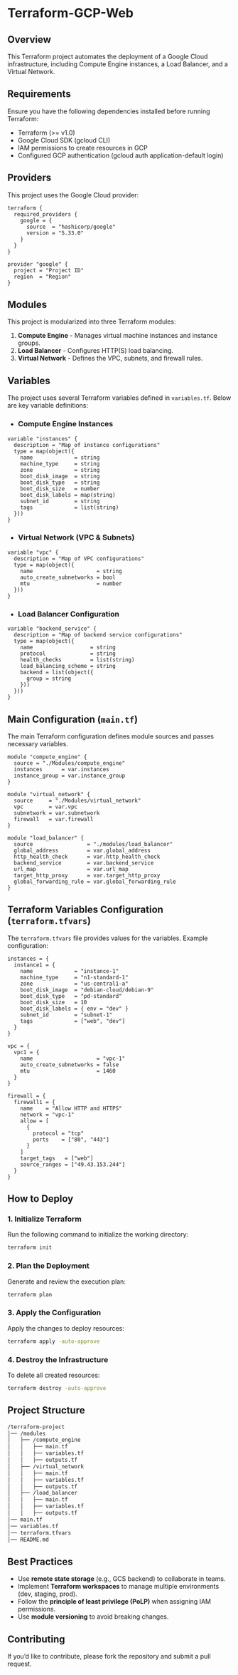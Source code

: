 # **Terraform-GCP-Web**
## **Overview**
This Terraform project automates the deployment of a Google Cloud infrastructure, including Compute Engine instances, a Load Balancer, and a Virtual Network.
## **Requirements**
Ensure you have the following dependencies installed before running Terraform:
- Terraform (>= v1.0)
- Google Cloud SDK (gcloud CLI)
- IAM permissions to create resources in GCP
- Configured GCP authentication (gcloud auth application-default login)
## **Providers**
This project uses the Google Cloud provider:
```hcl
terraform {
  required_providers {
    google = {
      source  = "hashicorp/google"
      version = "5.33.0"
    }
  }
}

provider "google" {
  project = "Project ID"
  region  = "Region"
}
```
## **Modules**
This project is modularized into three Terraform modules:
1. **Compute Engine** - Manages virtual machine instances and instance groups.
2. **Load Balancer** - Configures HTTP(S) load balancing.
3. **Virtual Network** - Defines the VPC, subnets, and firewall rules.
## **Variables**
The project uses several Terraform variables defined in `variables.tf`. Below are key variable definitions:
- ###  **Compute Engine Instances**
```hcl
variable "instances" {
  description = "Map of instance configurations"
  type = map(object({
    name             = string
    machine_type     = string
    zone             = string
    boot_disk_image  = string
    boot_disk_type   = string
    boot_disk_size   = number
    boot_disk_labels = map(string)
    subnet_id        = string
    tags             = list(string)
  }))
}
```
- ###  **Virtual Network (VPC & Subnets)**
```hcl
variable "vpc" {
  description = "Map of VPC configurations"
  type = map(object({
    name                    = string
    auto_create_subnetworks = bool
    mtu                     = number
  }))
}
```
- ###  **Load Balancer Configuration**
```hcl
variable "backend_service" {
  description = "Map of backend service configurations"
  type = map(object({
    name                  = string
    protocol              = string
    health_checks         = list(string)
    load_balancing_scheme = string
    backend = list(object({
      group = string
    }))
  }))
}
```
## **Main Configuration (`main.tf`)**
The main Terraform configuration defines module sources and passes necessary variables.
```hcl
module "compute_engine" {
  source = "./Modules/compute_engine"
  instances      = var.instances
  instance_group = var.instance_group
}

module "virtual_network" {
  source     = "./Modules/virtual_network"
  vpc        = var.vpc
  subnetwork = var.subnetwork
  firewall   = var.firewall
}

module "load_balancer" {
  source                 = "./modules/load_balancer"
  global_address         = var.global_address
  http_health_check      = var.http_health_check
  backend_service        = var.backend_service
  url_map                = var.url_map
  target_http_proxy      = var.target_http_proxy
  global_forwarding_rule = var.global_forwarding_rule
}
```
## **Terraform Variables Configuration (`terraform.tfvars`)**
The `terraform.tfvars` file provides values for the variables.
Example configuration:
```hcl
instances = {
  instance1 = {
    name             = "instance-1"
    machine_type     = "n1-standard-1"
    zone             = "us-central1-a"
    boot_disk_image  = "debian-cloud/debian-9"
    boot_disk_type   = "pd-standard"
    boot_disk_size   = 10
    boot_disk_labels = { env = "dev" }
    subnet_id        = "subnet-1"
    tags             = ["web", "dev"]
  }
}

vpc = {
  vpc1 = {
    name                    = "vpc-1"
    auto_create_subnetworks = false
    mtu                     = 1460
  }
}

firewall = {
  firewall1 = {
    name    = "Allow HTTP and HTTPS"
    network = "vpc-1"
    allow = [
      {
        protocol = "tcp"
        ports    = ["80", "443"]
      }
    ]
    target_tags   = ["web"]
    source_ranges = ["49.43.153.244"]
  }
}
```
## **How to Deploy**
### **1. Initialize Terraform**
Run the following command to initialize the working directory:
```sh
terraform init
```
### **2. Plan the Deployment**
Generate and review the execution plan:
```sh
terraform plan
```
### **3. Apply the Configuration**
Apply the changes to deploy resources:
```sh
terraform apply -auto-approve
```
### **4. Destroy the Infrastructure**
To delete all created resources:
```sh
terraform destroy -auto-approve
```

## **Project Structure**
```bash
/terraform-project
│── /modules
│   ├── /compute_engine
│   │   ├── main.tf
│   │   ├── variables.tf
│   │   ├── outputs.tf
│   ├── /virtual_network
│   │   ├── main.tf
│   │   ├── variables.tf
│   │   ├── outputs.tf
│   ├── /load_balancer
│   │   ├── main.tf
│   │   ├── variables.tf
│   │   ├── outputs.tf
│── main.tf
│── variables.tf
│── terraform.tfvars
│── README.md
```
## **Best Practices**
- Use **remote state storage** (e.g., GCS backend) to collaborate in teams.
- Implement **Terraform workspaces** to manage multiple environments (dev, staging, prod).
- Follow the **principle of least privilege (PoLP)** when assigning IAM permissions.
- Use **module versioning** to avoid breaking changes.
## **Contributing**
If you’d like to contribute, please fork the repository and submit a pull request.
